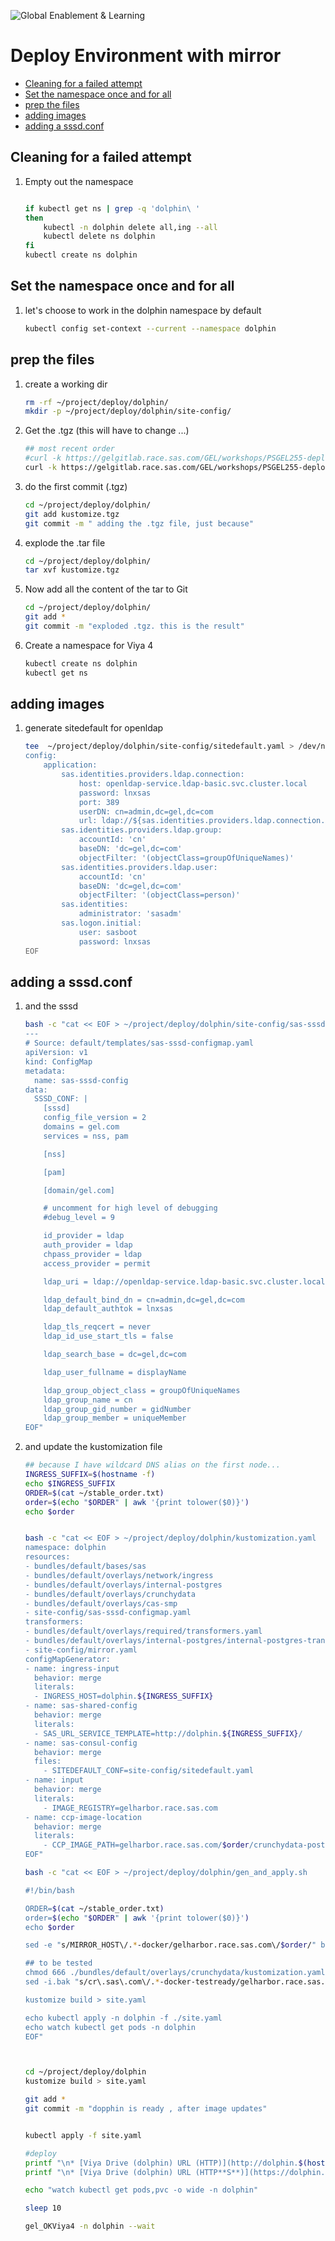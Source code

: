 ![Global Enablement & Learning](https://gelgitlab.race.sas.com/GEL/utilities/writing-content-in-markdown/-/raw/master/img/gel_banner_logo_tech-partners.jpg)


# Deploy Environment with mirror

* [Cleaning for a failed attempt](#cleaning-for-a-failed-attempt)
* [Set the namespace once and for all](#set-the-namespace-once-and-for-all)
* [prep the files](#prep-the-files)
* [adding images](#adding-images)
* [adding a sssd.conf](#adding-a-sssdconf)


<!--
    ```bash

    undo_it () {

    if kubectl get ns | grep -q 'dolphin\ '
    then
        kubectl -n dolphin delete deployments --all
        kubectl -n dolphin delete services --all
        kubectl -n dolphin delete pods --all
        kubectl -n dolphin delete ing --all
        kubectl -n dolphin delete all --all
        kubectl delete ns dolphin
        rm -rf ~/project/ldap/basic

    fi

    }

    #undo_it

    if  [ "$1" == "reset" ]; then
        exit
    fi

    ```
 -->

## Cleaning for a failed attempt

1. Empty out the namespace

    ```sh

    if kubectl get ns | grep -q 'dolphin\ '
    then
        kubectl -n dolphin delete all,ing --all
        kubectl delete ns dolphin
    fi
    kubectl create ns dolphin
    ```

<!--
1. Nuke the namespace from orbit

    ```sh
    ## sometimes deleting the ns gets stuck. In case it happens:
    NS=dolphin
    if kubectl get ns | grep -q "$NS\ " ; then
        echo "found $NS namespace. deleting it";
        kubectl get namespace $NS -o json | grep -v kubernetes > tmp.json
        kubectl delete ns $NS --force --grace-period=0

        nohup kubectl proxy  &
        sleep 5
        curl -k -H "Content-Type: application/json" -X PUT --data-binary @tmp.json http://localhost:8001/api/v1/namespaces/$NS/finalize
        kubectl get ns
    else
        echo "$NS namespace does not exist. ";
    fi
    ```
-->

## Set the namespace once and for all

1. let's choose to work in the dolphin namespace by default

    ```bash
    kubectl config set-context --current --namespace dolphin
    ```

## prep the files

1. create a working dir

    ```bash
    rm -rf ~/project/deploy/dolphin/
    mkdir -p ~/project/deploy/dolphin/site-config/
    ```

1. Get the .tgz  (this will have to change ...)

    ```bash
    ## most recent order
    #curl -k https://gelgitlab.race.sas.com/GEL/workshops/PSGEL255-deploying-viya-4.0.1-on-kubernetes/raw/orders/orders/kustomize_$(cat ~/order.txt).tgz?inline=false -o ~/project/deploy/dolphin/kustomize.tgz
    curl -k https://gelgitlab.race.sas.com/GEL/workshops/PSGEL255-deploying-viya-4.0.1-on-kubernetes/raw/orders/orders/kustomize_$(cat ~/stable_order.txt).tgz?inline=false -o ~/project/deploy/dolphin/kustomize.tgz

    ```

1. do the first commit (.tgz)

    ```bash
    cd ~/project/deploy/dolphin/
    git add kustomize.tgz
    git commit -m " adding the .tgz file, just because"

    ```

1. explode the .tar file

    ```bash
    cd ~/project/deploy/dolphin/
    tar xvf kustomize.tgz

    ```

1. Now add all the content of the tar to Git

    ```bash
    cd ~/project/deploy/dolphin/
    git add *
    git commit -m "exploded .tgz. this is the result"

    ```

1. Create a namespace for Viya 4

    ```bash
    kubectl create ns dolphin
    kubectl get ns

    ```


## adding images

1. generate sitedefault for openldap

    ```bash
    tee  ~/project/deploy/dolphin/site-config/sitedefault.yaml > /dev/null << "EOF"
    config:
        application:
            sas.identities.providers.ldap.connection:
                host: openldap-service.ldap-basic.svc.cluster.local
                password: lnxsas
                port: 389
                userDN: cn=admin,dc=gel,dc=com
                url: ldap://${sas.identities.providers.ldap.connection.host}:${sas.identities.providers.ldap.connection.port}
            sas.identities.providers.ldap.group:
                accountId: 'cn'
                baseDN: 'dc=gel,dc=com'
                objectFilter: '(objectClass=groupOfUniqueNames)'
            sas.identities.providers.ldap.user:
                accountId: 'cn'
                baseDN: 'dc=gel,dc=com'
                objectFilter: '(objectClass=person)'
            sas.identities:
                administrator: 'sasadm'
            sas.logon.initial:
                user: sasboot
                password: lnxsas
    EOF
    ```

## adding a sssd.conf

1. and the sssd

    ```bash
    bash -c "cat << EOF > ~/project/deploy/dolphin/site-config/sas-sssd-configmap.yaml
    ---
    # Source: default/templates/sas-sssd-configmap.yaml
    apiVersion: v1
    kind: ConfigMap
    metadata:
      name: sas-sssd-config
    data:
      SSSD_CONF: |
        [sssd]
        config_file_version = 2
        domains = gel.com
        services = nss, pam

        [nss]

        [pam]

        [domain/gel.com]

        # uncomment for high level of debugging
        #debug_level = 9

        id_provider = ldap
        auth_provider = ldap
        chpass_provider = ldap
        access_provider = permit

        ldap_uri = ldap://openldap-service.ldap-basic.svc.cluster.local:389

        ldap_default_bind_dn = cn=admin,dc=gel,dc=com
        ldap_default_authtok = lnxsas

        ldap_tls_reqcert = never
        ldap_id_use_start_tls = false

        ldap_search_base = dc=gel,dc=com

        ldap_user_fullname = displayName

        ldap_group_object_class = groupOfUniqueNames
        ldap_group_name = cn
        ldap_group_gid_number = gidNumber
        ldap_group_member = uniqueMember
    EOF"

    ```



1. and update the kustomization file

    ```bash
    ## because I have wildcard DNS alias on the first node...
    INGRESS_SUFFIX=$(hostname -f)
    echo $INGRESS_SUFFIX
    ORDER=$(cat ~/stable_order.txt)
    order=$(echo "$ORDER" | awk '{print tolower($0)}')
    echo $order


    bash -c "cat << EOF > ~/project/deploy/dolphin/kustomization.yaml
    namespace: dolphin
    resources:
    - bundles/default/bases/sas
    - bundles/default/overlays/network/ingress
    - bundles/default/overlays/internal-postgres
    - bundles/default/overlays/crunchydata
    - bundles/default/overlays/cas-smp
    - site-config/sas-sssd-configmap.yaml
    transformers:
    - bundles/default/overlays/required/transformers.yaml
    - bundles/default/overlays/internal-postgres/internal-postgres-transformer.yaml
    - site-config/mirror.yaml
    configMapGenerator:
    - name: ingress-input
      behavior: merge
      literals:
      - INGRESS_HOST=dolphin.${INGRESS_SUFFIX}
    - name: sas-shared-config
      behavior: merge
      literals:
      - SAS_URL_SERVICE_TEMPLATE=http://dolphin.${INGRESS_SUFFIX}/
    - name: sas-consul-config
      behavior: merge
      files:
        - SITEDEFAULT_CONF=site-config/sitedefault.yaml
    - name: input
      behavior: merge
      literals:
        - IMAGE_REGISTRY=gelharbor.race.sas.com
    - name: ccp-image-location
      behavior: merge
      literals:
        - CCP_IMAGE_PATH=gelharbor.race.sas.com/$order/crunchydata-postgres
    EOF"

    bash -c "cat << EOF > ~/project/deploy/dolphin/gen_and_apply.sh

    #!/bin/bash

    ORDER=$(cat ~/stable_order.txt)
    order=$(echo "$ORDER" | awk '{print tolower($0)}')
    echo $order

    sed -e "s/MIRROR_HOST\/.*-docker/gelharbor.race.sas.com\/$order/" bundles/default/examples/mirror/mirror.yaml > site-config/mirror.yaml

    ## to be tested
    chmod 666 ./bundles/default/overlays/crunchydata/kustomization.yaml
    sed -i.bak "s/cr\.sas\.com\/.*-docker-testready/gelharbor.race.sas.com\/$order/"  ./bundles/default/overlays/crunchydata/kustomization.yaml

    kustomize build > site.yaml

    echo kubectl apply -n dolphin -f ./site.yaml
    echo watch kubectl get pods -n dolphin
    EOF"



    cd ~/project/deploy/dolphin
    kustomize build > site.yaml

    git add *
    git commit -m "dopphin is ready , after image updates"


    kubectl apply -f site.yaml

    ```

    ```bash
    #deploy
    printf "\n* [Viya Drive (dolphin) URL (HTTP)](http://dolphin.$(hostname -f)/SASDrive )\n\n" | tee -a /home/cloud-user/urls.md
    printf "\n* [Viya Drive (dolphin) URL (HTTP**S**)](https://dolphin.$(hostname -f)/SASDrive )\n\n" | tee -a /home/cloud-user/urls.md

    echo "watch kubectl get pods,pvc -o wide -n dolphin"

    sleep 10

    gel_OKViya4 -n dolphin --wait

    ```
